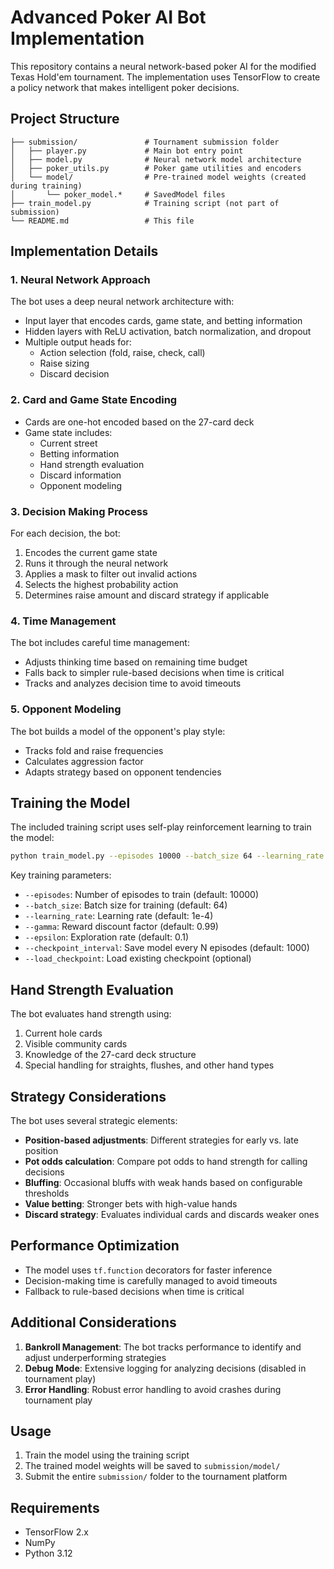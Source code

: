 # Advanced Poker AI Bot Implementation

This repository contains a neural network-based poker AI for the modified Texas Hold'em tournament. The implementation uses TensorFlow to create a policy network that makes intelligent poker decisions.

## Project Structure

```
├── submission/               # Tournament submission folder
│   ├── player.py             # Main bot entry point
│   ├── model.py              # Neural network model architecture
│   ├── poker_utils.py        # Poker game utilities and encoders
│   └── model/                # Pre-trained model weights (created during training)
│       └── poker_model.*     # SavedModel files
├── train_model.py            # Training script (not part of submission)
└── README.md                 # This file
```

## Implementation Details

### 1. Neural Network Approach

The bot uses a deep neural network architecture with:
- Input layer that encodes cards, game state, and betting information
- Hidden layers with ReLU activation, batch normalization, and dropout
- Multiple output heads for:
  - Action selection (fold, raise, check, call)
  - Raise sizing
  - Discard decision

### 2. Card and Game State Encoding

- Cards are one-hot encoded based on the 27-card deck
- Game state includes:
  - Current street
  - Betting information
  - Hand strength evaluation
  - Discard information
  - Opponent modeling

### 3. Decision Making Process

For each decision, the bot:
1. Encodes the current game state
2. Runs it through the neural network
3. Applies a mask to filter out invalid actions
4. Selects the highest probability action
5. Determines raise amount and discard strategy if applicable

### 4. Time Management

The bot includes careful time management:
- Adjusts thinking time based on remaining time budget
- Falls back to simpler rule-based decisions when time is critical
- Tracks and analyzes decision time to avoid timeouts

### 5. Opponent Modeling

The bot builds a model of the opponent's play style:
- Tracks fold and raise frequencies
- Calculates aggression factor
- Adapts strategy based on opponent tendencies

## Training the Model

The included training script uses self-play reinforcement learning to train the model:

```bash
python train_model.py --episodes 10000 --batch_size 64 --learning_rate 1e-4
```

Key training parameters:
- `--episodes`: Number of episodes to train (default: 10000)
- `--batch_size`: Batch size for training (default: 64)
- `--learning_rate`: Learning rate (default: 1e-4)
- `--gamma`: Reward discount factor (default: 0.99)
- `--epsilon`: Exploration rate (default: 0.1)
- `--checkpoint_interval`: Save model every N episodes (default: 1000)
- `--load_checkpoint`: Load existing checkpoint (optional)

## Hand Strength Evaluation

The bot evaluates hand strength using:
1. Current hole cards
2. Visible community cards
3. Knowledge of the 27-card deck structure
4. Special handling for straights, flushes, and other hand types

## Strategy Considerations

The bot uses several strategic elements:
- **Position-based adjustments**: Different strategies for early vs. late position
- **Pot odds calculation**: Compare pot odds to hand strength for calling decisions
- **Bluffing**: Occasional bluffs with weak hands based on configurable thresholds
- **Value betting**: Stronger bets with high-value hands
- **Discard strategy**: Evaluates individual cards and discards weaker ones

## Performance Optimization

- The model uses `tf.function` decorators for faster inference
- Decision-making time is carefully managed to avoid timeouts
- Fallback to rule-based decisions when time is critical

## Additional Considerations

1. **Bankroll Management**: The bot tracks performance to identify and adjust underperforming strategies
2. **Debug Mode**: Extensive logging for analyzing decisions (disabled in tournament play)
3. **Error Handling**: Robust error handling to avoid crashes during tournament play

## Usage

1. Train the model using the training script
2. The trained model weights will be saved to `submission/model/`
3. Submit the entire `submission/` folder to the tournament platform

## Requirements

- TensorFlow 2.x
- NumPy
- Python 3.12